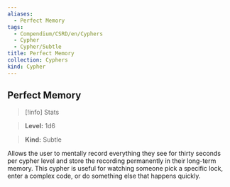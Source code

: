 ```yaml
---
aliases:
  - Perfect Memory
tags:
  - Compendium/CSRD/en/Cyphers
  - Cypher
  - Cypher/Subtle
title: Perfect Memory
collection: Cyphers
kind: Cypher
---
```

## Perfect Memory    
>[!info] Stats    
> **Level:** 1d6    
> **Kind:** Subtle  
    
Allows the user to mentally record everything they see for thirty seconds per cypher level and store the recording permanently in their long-term memory. This cypher is useful for watching someone pick a specific lock, enter a complex code, or do something else that happens quickly.